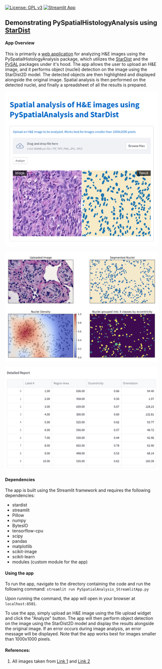[![License: GPL v3](https://img.shields.io/badge/License-GPLv3-blue.svg)](https://www.gnu.org/licenses/gpl-3.0)
[![Streamlit App](https://static.streamlit.io/badges/streamlit_badge_black_white.svg)](https://pyspatialhistologyinformation.streamlit.app/)

## Demonstrating PySpatialHistologyAnalysis using [StarDist](https://github.com/stardist/stardist)

#### App Overview

This is primarily a [web application](https://pyspatialhistologyinformation.streamlit.app/) for analyzing H&E images using the PySpatialHistologyAnalysis package, which utilizes the [StarDist](https://github.com/stardist/stardist) and the [PySAL](https://pysal.org/) packages under it's hood. The app allows the user to upload an H&E image, and it performs object (nuclei) detection on the image using the StarDist2D model. The detected objects are then highlighted and displayed alongside the original image. Spatial analysis is then performed on the detected nuclei, and finally a spreadsheet of all the results is prepared.

![App Screenshots](https://github.com/ajinkya-kulkarni/PySpatialAnalysis/blob/main/screenshot1.png)

![App Screenshots](https://github.com/ajinkya-kulkarni/PySpatialAnalysis/blob/main/screenshot2.png)

![App Screenshots](https://github.com/ajinkya-kulkarni/PySpatialAnalysis/blob/main/screenshot3.png)

#### Dependencies

The app is built using the Streamlit framework and requires the following dependencies:
- stardist
- streamlit
- Pillow
- numpy
- BytesIO
- tensorflow-cpu
- scipy
- pandas
- matplotlib
- scikit-image
- scikit-learn
- modules (custom module for the app)

#### Using the app

To run the app, navigate to the directory containing the code and run the following command:
`streamlit run PySpatialAnalysis_StreamlitApp.py`

Upon running the command, the app will open in your browser at `localhost:8501`.

To use the app, simply upload an H&E image using the file upload widget and click the "Analyze" button. The app will then perform object detection on the image using the StarDist2D model and display the results alongside the original image.
If an error occurs during image analysis, an error message will be displayed.
Note that the app works best for images smaller than 1000x1000 pixels.


#### References:

1. All images taken from [Link 1](https://twitter.com/JMGardnerMD) and [Link 2](https://twitter.com/kiko4docs)
